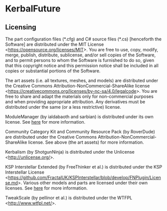 # KerbalFuture

## Licensing

The part configuration files (\*.cfg) and C# source files (\*.cs) [henceforth the Software] are distributed under the MIT License <<https://opensource.org/licenses/MIT>>. You are free to use, copy, modify, merge, publish, distribute, sublicense, and/or sell copies of the Software, and to permit persons to whom the Software is furnished to do so, given that this copyright notice and this permission notice shall be included in all copies or substantial portions of the Software.

The art assets (i.e. all textures, meshes, and models) are distributed under the Creative Commons Attribution-NonCommercial-ShareAlike license <<https://creativecommons.org/licenses/by-nc-sa/4.0/legalcode>>. You are free to share and adapt the materials only for non-commercial purposes and when providing appropriate attribution. Any derivatives must be distributed under the same (or a less restrictive) license.

ModuleManager (by ialdabaoth and sarbian) is distributed under its own license. See [here](https://github.com/sarbian/ModuleManager/blob/master/README.md) for more information.

Community Category Kit and Community Resource Pack (by RoverDude) are distributed under the Creative Commons Attribution-NonCommercial-ShareAlike license. See above (the art assets) for more information.

Kerbalism (by ShotgunNinja) is distributed under the Unlicense <<http://unlicense.org/>>.

KSP Interstellar Extended (by FreeThinker et al.) is distributed under the KSP Interstellar License <<https://github.com/FractalUK/KSPInterstellar/blob/develop/FNPlugin/License.md>>. Various other models and parts are licensed under their own licenses. See [here](http://forum.kerbalspaceprogram.com/index.php?/topic/100190-1/&do=findComment&comment=1731509) for more information.

TweakScale (by pellinor et al.) is distributed under the WTFPL <<http://www.wtfpl.net/>>.

